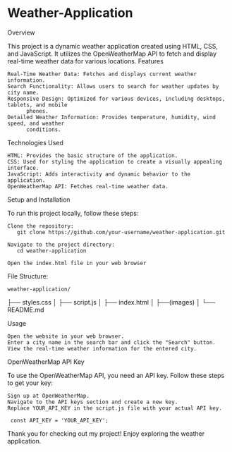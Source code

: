 # Weather-Application

Overview

This project is a dynamic weather application created using HTML, CSS, and JavaScript. It utilizes the OpenWeatherMap API to fetch and display real-time weather data for various locations.
Features

    Real-Time Weather Data: Fetches and displays current weather information.
    Search Functionality: Allows users to search for weather updates by city name.
    Responsive Design: Optimized for various devices, including desktops, tablets, and mobile 
          phones.
    Detailed Weather Information: Provides temperature, humidity, wind speed, and weather 
          conditions.

Technologies Used

    HTML: Provides the basic structure of the application.
    CSS: Used for styling the application to create a visually appealing interface.
    JavaScript: Adds interactivity and dynamic behavior to the application.
    OpenWeatherMap API: Fetches real-time weather data.

Setup and Installation

To run this project locally, follow these steps:

    Clone the repository:
       git clone https://github.com/your-username/weather-application.git

    Navigate to the project directory:
       cd weather-application

    Open the index.html file in your web browser

File Structure: 

    weather-application/

├──  styles.css
│
├──  script.js
│
├── index.html
│
├──(images)
│
└── README.md

 Usage

    Open the website in your web browser.
    Enter a city name in the search bar and click the "Search" button.
    View the real-time weather information for the entered city.

OpenWeatherMap API Key

To use the OpenWeatherMap API, you need an API key. Follow these steps to get your key:

    Sign up at OpenWeatherMap.
    Navigate to the API keys section and create a new key.
    Replace YOUR_API_KEY in the script.js file with your actual API key.

     const API_KEY = 'YOUR_API_KEY';


Thank you for checking out my project! Enjoy exploring the weather application.
